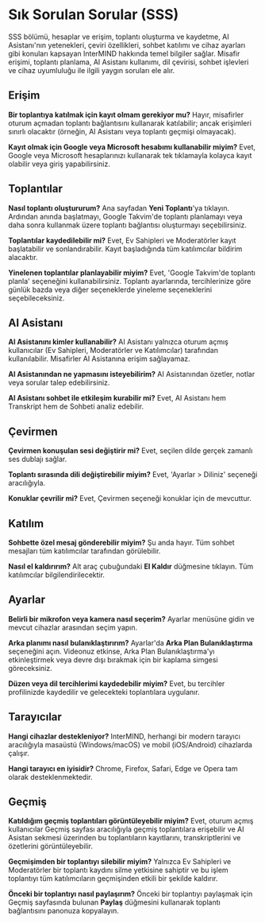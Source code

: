 # Sık Sorulan Sorular (SSS)

SSS bölümü, hesaplar ve erişim, toplantı oluşturma ve kaydetme, AI Asistanı'nın yetenekleri, çeviri özellikleri, sohbet katılımı ve cihaz ayarları gibi konuları kapsayan InterMIND hakkında temel bilgiler sağlar. Misafir erişimi, toplantı planlama, AI Asistanı kullanımı, dil çevirisi, sohbet işlevleri ve cihaz uyumluluğu ile ilgili yaygın soruları ele alır.

## Erişim

**Bir toplantıya katılmak için kayıt olmam gerekiyor mu?**
Hayır, misafirler oturum açmadan toplantı bağlantısını kullanarak katılabilir; ancak erişimleri sınırlı olacaktır (örneğin, AI Asistanı veya toplantı geçmişi olmayacak).

**Kayıt olmak için Google veya Microsoft hesabımı kullanabilir miyim?**
Evet, Google veya Microsoft hesaplarınızı kullanarak tek tıklamayla kolayca kayıt olabilir veya giriş yapabilirsiniz.

## Toplantılar

**Nasıl toplantı oluştururum?**
Ana sayfadan **Yeni Toplantı**'ya tıklayın. Ardından anında başlatmayı, Google Takvim'de toplantı planlamayı veya daha sonra kullanmak üzere toplantı bağlantısı oluşturmayı seçebilirsiniz.

**Toplantılar kaydedilebilir mi?**
Evet, Ev Sahipleri ve Moderatörler kayıt başlatabilir ve sonlandırabilir. Kayıt başladığında tüm katılımcılar bildirim alacaktır.

**Yinelenen toplantılar planlayabilir miyim?**
Evet, 'Google Takvim'de toplantı planla' seçeneğini kullanabilirsiniz. Toplantı ayarlarında, tercihlerinize göre günlük bazda veya diğer seçeneklerde yineleme seçeneklerini seçebileceksiniz.

## AI Asistanı

**AI Asistanını kimler kullanabilir?**
AI Asistanı yalnızca oturum açmış kullanıcılar (Ev Sahipleri, Moderatörler ve Katılımcılar) tarafından kullanılabilir. Misafirler AI Asistanına erişim sağlayamaz.

**AI Asistanından ne yapmasını isteyebilirim?**
AI Asistanından özetler, notlar veya sorular talep edebilirsiniz.

**AI Asistanı sohbet ile etkileşim kurabilir mi?**
Evet, AI Asistanı hem Transkript hem de Sohbeti analiz edebilir.

## Çevirmen

**Çevirmen konuşulan sesi değiştirir mi?**
Evet, seçilen dilde gerçek zamanlı ses dublajı sağlar.

**Toplantı sırasında dili değiştirebilir miyim?**
Evet, 'Ayarlar > Diliniz' seçeneği aracılığıyla.

**Konuklar çevrilir mi?**
Evet, Çevirmen seçeneği konuklar için de mevcuttur.

## Katılım

**Sohbette özel mesaj gönderebilir miyim?**
Şu anda hayır. Tüm sohbet mesajları tüm katılımcılar tarafından görülebilir.

**Nasıl el kaldırırım?**
Alt araç çubuğundaki **El Kaldır** düğmesine tıklayın. Tüm katılımcılar bilgilendirilecektir.

## Ayarlar

**Belirli bir mikrofon veya kamera nasıl seçerim?**
Ayarlar menüsüne gidin ve mevcut cihazlar arasından seçim yapın.

**Arka planımı nasıl bulanıklaştırırım?**
Ayarlar'da **Arka Plan Bulanıklaştırma** seçeneğini açın. Videonuz etkinse, Arka Plan Bulanıklaştırma'yı etkinleştirmek veya devre dışı bırakmak için bir kaplama simgesi göreceksiniz.

**Düzen veya dil tercihlerimi kaydedebilir miyim?**
Evet, bu tercihler profilinizde kaydedilir ve gelecekteki toplantılara uygulanır.

## Tarayıcılar

**Hangi cihazlar destekleniyor?**
InterMIND, herhangi bir modern tarayıcı aracılığıyla masaüstü (Windows/macOS) ve mobil (iOS/Android) cihazlarda çalışır.

**Hangi tarayıcı en iyisidir?**
Chrome, Firefox, Safari, Edge ve Opera tam olarak desteklenmektedir.

## Geçmiş

**Katıldığım geçmiş toplantıları görüntüleyebilir miyim?**
Evet, oturum açmış kullanıcılar Geçmiş sayfası aracılığıyla geçmiş toplantılara erişebilir ve AI Asistan sekmesi üzerinden bu toplantıların kayıtlarını, transkriptlerini ve özetlerini görüntüleyebilir.

**Geçmişimden bir toplantıyı silebilir miyim?**
Yalnızca Ev Sahipleri ve Moderatörler bir toplantı kaydını silme yetkisine sahiptir ve bu işlem toplantıyı tüm katılımcıların geçmişinden etkili bir şekilde kaldırır.

**Önceki bir toplantıyı nasıl paylaşırım?**
Önceki bir toplantıyı paylaşmak için Geçmiş sayfasında bulunan **Paylaş** düğmesini kullanarak toplantı bağlantısını panonuza kopyalayın.
